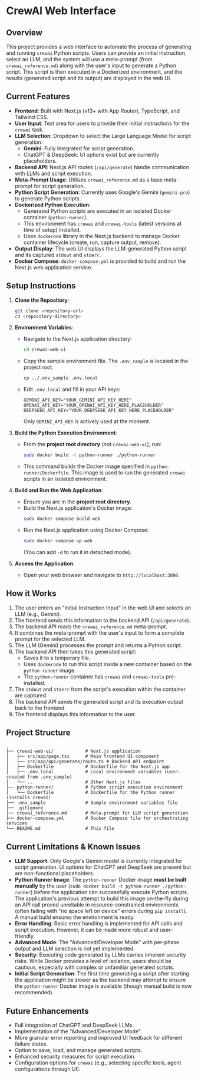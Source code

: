 # CrewAI Web Interface

## Overview

This project provides a web interface to automate the process of generating and running `crewai` Python scripts. Users can provide an initial instruction, select an LLM, and the system will use a meta-prompt (from `crewai_reference.md`) along with the user's input to generate a Python script. This script is then executed in a Dockerized environment, and the results (generated script and its output) are displayed in the web UI.

## Current Features

*   **Frontend**: Built with Next.js (v13+ with App Router), TypeScript, and Tailwind CSS.
*   **User Input**: Text area for users to provide their initial instructions for the `crewai` task.
*   **LLM Selection**: Dropdown to select the Large Language Model for script generation.
    *   **Gemini**: Fully integrated for script generation.
    *   ChatGPT & DeepSeek: UI options exist but are currently placeholders.
*   **Backend API**: Next.js API routes (`/api/generate`) handle communication with LLMs and script execution.
*   **Meta-Prompt Usage**: Utilizes `crewai_reference.md` as a base meta-prompt for script generation.
*   **Python Script Generation**: Currently uses Google's Gemini (`gemini-pro`) to generate Python scripts.
*   **Dockerized Python Execution**:
    *   Generated Python scripts are executed in an isolated Docker container (`python-runner`).
    *   This environment has `crewai` and `crewai-tools` (latest versions at time of setup) installed.
    *   Uses `dockerode` library in the Next.js backend to manage Docker container lifecycle (create, run, capture output, remove).
*   **Output Display**: The web UI displays the LLM-generated Python script and its captured `stdout` and `stderr`.
*   **Docker Compose**: `docker-compose.yml` is provided to build and run the Next.js web application service.

## Setup Instructions

1.  **Clone the Repository**:
    ```bash
    git clone <repository-url>
    cd <repository-directory>
    ```

2.  **Environment Variables**:
    *   Navigate to the Next.js application directory:
        ```bash
        cd crewai-web-ui
        ```
    *   Copy the sample environment file. The `.env_sample` is located in the project root.
        ```bash
        cp ../.env_sample .env.local
        ```
    *   Edit `.env.local` and fill in your API keys:
        ```env
        GEMINI_API_KEY="YOUR_GEMINI_API_KEY_HERE"
        OPENAI_API_KEY="YOUR_OPENAI_API_KEY_HERE_PLACEHOLDER"
        DEEPSEEK_API_KEY="YOUR_DEEPSEEK_API_KEY_HERE_PLACEHOLDER"
        ```
        Only `GEMINI_API_KEY` is actively used at the moment.

3.  **Build the Python Execution Environment**:
    *   From the **project root directory** (not `crewai-web-ui`), run:
        ```bash
        sudo docker build -t python-runner ./python-runner
        ```
    *   This command builds the Docker image specified in `python-runner/Dockerfile`. This image is used to run the generated `crewai` scripts in an isolated environment.

4.  **Build and Run the Web Application**:
    *   Ensure you are in the **project root directory**.
    *   Build the Next.js application's Docker image:
        ```bash
        sudo docker compose build web
        ```
    *   Run the Next.js application using Docker Compose:
        ```bash
        sudo docker compose up web
        ```
        (You can add `-d` to run it in detached mode).

5.  **Access the Application**:
    *   Open your web browser and navigate to `http://localhost:3000`.

## How it Works

1.  The user enters an "Initial Instruction Input" in the web UI and selects an LLM (e.g., Gemini).
2.  The frontend sends this information to the backend API (`/api/generate`).
3.  The backend API reads the `crewai_reference.md` meta-prompt.
4.  It combines the meta-prompt with the user's input to form a complete prompt for the selected LLM.
5.  The LLM (Gemini) processes the prompt and returns a Python script.
6.  The backend API then takes this generated script:
    *   Saves it to a temporary file.
    *   Uses `dockerode` to run this script inside a new container based on the `python-runner` image.
    *   The `python-runner` container has `crewai` and `crewai-tools` pre-installed.
7.  The `stdout` and `stderr` from the script's execution within the container are captured.
8.  The backend API sends the generated script and its execution output back to the frontend.
9.  The frontend displays this information to the user.

## Project Structure

```
.
├── crewai-web-ui/            # Next.js application
│   ├── src/app/page.tsx      # Main frontend UI component
│   ├── src/app/api/generate/route.ts # Backend API endpoint
│   ├── Dockerfile            # Dockerfile for the Next.js app
│   ├── .env.local            # Local environment variables (user-created from .env_sample)
│   └── ...                   # Other Next.js files
├── python-runner/            # Python script execution environment
│   └── Dockerfile            # Dockerfile for the Python runner (installs crewai)
├── .env_sample               # Sample environment variables file
├── .gitignore
├── crewai_reference.md       # Meta-prompt for LLM script generation
├── docker-compose.yml        # Docker Compose file for orchestrating services
└── README.md                 # This file
```

## Current Limitations & Known Issues

*   **LLM Support**: Only Google's Gemini model is currently integrated for script generation. UI options for ChatGPT and DeepSeek are present but are non-functional placeholders.
*   **Python Runner Image**: The `python-runner` Docker image **must be built manually** by the user (`sudo docker build -t python-runner ./python-runner`) before the application can successfully execute Python scripts. The application's previous attempt to build this image on-the-fly during an API call proved unreliable in resource-constrained environments (often failing with "no space left on device" errors during `pip install`). A manual build ensures the environment is ready.
*   **Error Handling**: Basic error handling is implemented for API calls and script execution. However, it can be made more robust and user-friendly.
*   **Advanced Mode**: The "Advanced/Developer Mode" with per-phase output and LLM selection is not yet implemented.
*   **Security**: Executing code generated by LLMs carries inherent security risks. While Docker provides a level of isolation, users should be cautious, especially with complex or unfamiliar generated scripts.
*   **Initial Script Generation**: The first time generating a script after starting the application might be slower as the backend may attempt to ensure the `python-runner` Docker image is available (though manual build is now recommended).

## Future Enhancements

*   Full integration of ChatGPT and DeepSeek LLMs.
*   Implementation of the "Advanced/Developer Mode".
*   More granular error reporting and improved UI feedback for different failure states.
*   Option to save, load, and manage generated scripts.
*   Enhanced security measures for script execution.
*   Configuration options for `crewai` (e.g., selecting specific tools, agent configurations through UI).

